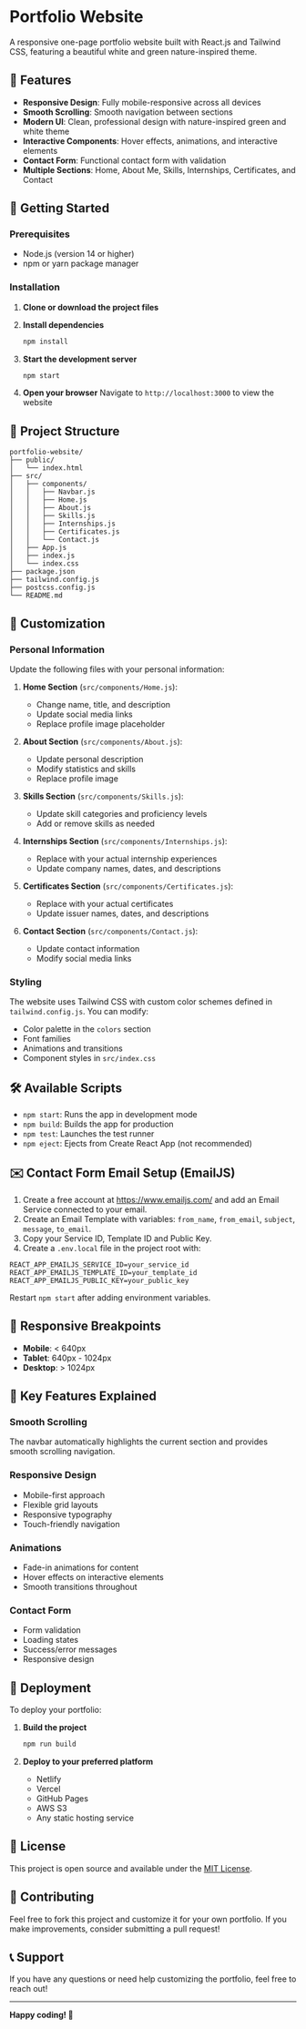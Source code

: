 # Portfolio Website

A responsive one-page portfolio website built with React.js and Tailwind CSS, featuring a beautiful white and green nature-inspired theme.

## 🌟 Features

- **Responsive Design**: Fully mobile-responsive across all devices
- **Smooth Scrolling**: Smooth navigation between sections
- **Modern UI**: Clean, professional design with nature-inspired green and white theme
- **Interactive Components**: Hover effects, animations, and interactive elements
- **Contact Form**: Functional contact form with validation
- **Multiple Sections**: Home, About Me, Skills, Internships, Certificates, and Contact

## 🚀 Getting Started

### Prerequisites

- Node.js (version 14 or higher)
- npm or yarn package manager

### Installation

1. **Clone or download the project files**

2. **Install dependencies**
   ```bash
   npm install
   ```

3. **Start the development server**
   ```bash
   npm start
   ```

4. **Open your browser**
   Navigate to `http://localhost:3000` to view the website

## 📁 Project Structure

```
portfolio-website/
├── public/
│   └── index.html
├── src/
│   ├── components/
│   │   ├── Navbar.js
│   │   ├── Home.js
│   │   ├── About.js
│   │   ├── Skills.js
│   │   ├── Internships.js
│   │   ├── Certificates.js
│   │   └── Contact.js
│   ├── App.js
│   ├── index.js
│   └── index.css
├── package.json
├── tailwind.config.js
├── postcss.config.js
└── README.md
```

## 🎨 Customization

### Personal Information
Update the following files with your personal information:

1. **Home Section** (`src/components/Home.js`):
   - Change name, title, and description
   - Update social media links
   - Replace profile image placeholder

2. **About Section** (`src/components/About.js`):
   - Update personal description
   - Modify statistics and skills
   - Replace profile image

3. **Skills Section** (`src/components/Skills.js`):
   - Update skill categories and proficiency levels
   - Add or remove skills as needed

4. **Internships Section** (`src/components/Internships.js`):
   - Replace with your actual internship experiences
   - Update company names, dates, and descriptions

5. **Certificates Section** (`src/components/Certificates.js`):
   - Replace with your actual certificates
   - Update issuer names, dates, and descriptions

6. **Contact Section** (`src/components/Contact.js`):
   - Update contact information
   - Modify social media links

### Styling
The website uses Tailwind CSS with custom color schemes defined in `tailwind.config.js`. You can modify:
- Color palette in the `colors` section
- Font families
- Animations and transitions
- Component styles in `src/index.css`

## 🛠️ Available Scripts

- `npm start`: Runs the app in development mode
- `npm build`: Builds the app for production
- `npm test`: Launches the test runner
- `npm eject`: Ejects from Create React App (not recommended)

## ✉️ Contact Form Email Setup (EmailJS)

1. Create a free account at https://www.emailjs.com/ and add an Email Service connected to your email.
2. Create an Email Template with variables: `from_name`, `from_email`, `subject`, `message`, `to_email`.
3. Copy your Service ID, Template ID and Public Key.
4. Create a `.env.local` file in the project root with:

```
REACT_APP_EMAILJS_SERVICE_ID=your_service_id
REACT_APP_EMAILJS_TEMPLATE_ID=your_template_id
REACT_APP_EMAILJS_PUBLIC_KEY=your_public_key
```

Restart `npm start` after adding environment variables.

## 📱 Responsive Breakpoints

- **Mobile**: < 640px
- **Tablet**: 640px - 1024px
- **Desktop**: > 1024px

## 🎯 Key Features Explained

### Smooth Scrolling
The navbar automatically highlights the current section and provides smooth scrolling navigation.

### Responsive Design
- Mobile-first approach
- Flexible grid layouts
- Responsive typography
- Touch-friendly navigation

### Animations
- Fade-in animations for content
- Hover effects on interactive elements
- Smooth transitions throughout

### Contact Form
- Form validation
- Loading states
- Success/error messages
- Responsive design

## 🚀 Deployment

To deploy your portfolio:

1. **Build the project**
   ```bash
   npm run build
   ```

2. **Deploy to your preferred platform**
   - Netlify
   - Vercel
   - GitHub Pages
   - AWS S3
   - Any static hosting service

## 📄 License

This project is open source and available under the [MIT License](LICENSE).

## 🤝 Contributing

Feel free to fork this project and customize it for your own portfolio. If you make improvements, consider submitting a pull request!

## 📞 Support

If you have any questions or need help customizing the portfolio, feel free to reach out!

---

**Happy coding! 🚀**
